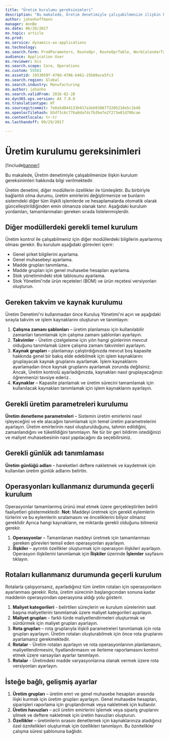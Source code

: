 ```yaml
---
title: "Üretim kurulumu gereksinimleri"
description: "Bu makalede, Üretim denetimiyle çalışabilmenize ilişkin kurulum gereksinimleri hakkında bilgi verilmektedir."
author: johanhoffmann
manager: AnnBe
ms.date: 06/20/2017
ms.topic: article
ms.prod: 
ms.service: dynamics-ax-applications
ms.technology: 
ms.search.form: ProdParameters, RouteOpr, RouteOprTable, WorkCalendarTable, WorkTimeTable, WrkCtrTable
audience: Application User
ms.reviewer: bis
ms.search.scope: Core, Operations
ms.custom: 55561
ms.assetid: 1953059f-478d-4706-b461-25b89ace5fc3
ms.search.region: Global
ms.search.industry: Manufacturing
ms.author: johanho
ms.search.validFrom: 2016-02-28
ms.dyn365.ops.version: AX 7.0.0
ms.translationtype: HT
ms.sourcegitcommit: 7e0a5d044133b917a3eb9386773205218e5c1b40
ms.openlocfilehash: b5df3c6c776a8dafdcfb3be7e2f273e01d70bcae
ms.contentlocale: tr-tr
ms.lasthandoff: 09/29/2017

---
```


# <a name="production-setup-requirements"></a>Üretim kurulumu gereksinimleri

[!include[banner](../includes/banner.md)]


Bu makalede, Üretim denetimiyle çalışabilmenize ilişkin kurulum gereksinimleri hakkında bilgi verilmektedir. 

Üretim denetimi, diğer modüllerin özellikler ile tümleşiktir. Bu birbiriyle bağlantılı olma durumu, üretim emirlerini değiştirmenize ve bunların sistemdeki diğer tüm ilişkili işlemlerde ve hesaplamalarda otomatik olarak güncelleştirildiğinden emin olmanıza olanak tanır. Aşağıdaki kurulum yordamları, tamamlanmaları gereken sırada listelenmişlerdir.

## <a name="required-baseline-setup-in-other-modules"></a>Diğer modüllerdeki gerekli temel kurulum
Üretim kontrol ile çalışabilmeniz için diğer modüllerdeki bilgilerin ayarlanmış olması gerekir. Bu kurulum aşağıdaki görevleri içerir:

-   Genel şirket bilgilerini ayarlama.
-   Genel muhasebeyi ayarlama.
-   Madde grupları tanımlama..
-   Madde grupları için genel muhasebe hesapları ayarlama.
-   Stok yönetimindeki stok tablosunu ayarlama.
-   Stok Yönetimi'nde ürün reçeteleri (BOM) ve ürün reçetesi versiyonları oluşturun.

## <a name="required-calendar-and-resource-setup"></a>Gereken takvim ve kaynak kurulumu
Üretim Denetimi'ni kullanmadan önce Kuruluş Yönetimi'ni açın ve aşağıdaki sırayla takvim ve işlem kaynaklarını oluşturun ve tanımlayın:

1.  **Çalışma zamanı şablonları** – üretim planlaması için kullanılabilir zamanları tanımlamak için çalışma zamanı şablonları ayarlayın.
2.  **Takvimler** - Üretim çizelgeleme için yılın hangi günlerinin mevcut olduğunu tanımlamak üzere çalışma zamanı takvimleri ayarlayın.
3.  **Kaynak grupları** – planlamayı çalıştırdığınızda mevcut boş kapasite hakkında genel bir bakış elde edebilmek için işlem kaynaklarını gruplayacak kaynak gruplarını ayarlamak. İşlem kaynaklarını ayarlamadan önce kaynak gruplarını ayarlamak zorunda değilsiniz. Ancak, Üretim kontrolü ayarladığınızda, kaynakları nasıl gruplayacağınızı öğrenmenizi tavsiye ederiz..
4.  **Kaynaklar** – Kapasite planlamak ve üretim sürecini tamamlamak için kullanılacak kaynakları tanımlamak için işlem kaynaklarını ayarlayın.

## <a name="required-production-parameters-setup"></a>Gerekli üretim parametreleri kurulumu
**Üretim denetleme parametreleri** – Sistemin üretim emirlerini nasıl işleyeceğini ve ele alacağını tanımlamak için temel üretim parametrelerini ayarlayın. Üretim emirlerinin nasıl oluşturulduğunu, tahmin edildiğini, zamanlandığını ve tüketildiğini tanımlayın. Ne tür bir geri bildirim istediğinizi ve maliyet muhasebesinin nasıl yapılacağını da seçebilirsiniz.

## <a name="required-journal-name-identification"></a>Gerekli günlük adı tanımlaması
**Üretim günlüğü adları** – hareketleri deftere nakletmek ve kaydetmek için kullanılan üretim günlük adlarını belirtin.

## <a name="setup-if-you-use-operations"></a>Operasyonları kullanmanız durumunda geçerli kurulum
Operasyonlar tamamlanmış ürünü imal etmek üzere gerçekleştirilen belirli faaliyetleri göstermektedir. **Not:** Maddeyi üretmek için gerekli eylemlerin türlerini ve bu eylemlerin sıralamasını ve önceliklerini biliyor olmanız gereklidir Ayrıca hangi kaynakların, ne miktarda gerekli olduğunu bilmeniz gerekir.

1.  **Operasyonlar** – Tamamlanan maddeyi üretmek için tamamlanması gereken görevleri temsil eden operasyonları ayarlayın.
2.  **İlişkiler** – ayrıntılı özellikler oluşturmak için operasyon ilişkileri ayarlayın. Operasyon ilişkilerini tanımlamak için **İlişkiler** üzerinde **İşlemler** sayfasını tıklayın.

## <a name="setup-if-you-use-routes"></a>Rotaları kullanmanız durumunda geçerli kurulum
Rotalarla çalışıyorsanız, ayarladığınız tüm üretim rotaları için operasyonların ayarlanması gerekir. Rota, üretim sürecinin başlangıcından sonuna kadar maddenin operasyondan operasyona aldığı yolu gösterir.

1.  **Maliyet kategorileri** - belirtilen süreçlerin ve kurulum sürelerinin saat başına maliyetlerini tanımlamak üzere maliyet kategorileri ayarlayın.
2.  **Maliyet grupları** – farklı türde maliyetlendirmeleri oluşturmak ve sürdürmek için maliyet grupları ayarlayın.
3.  **Rota grupları** – rota gruplarıyla ilişkili parametreleri tanımlamak için rota grupları ayarlayın. Üretim rotaları oluşturabilmek için önce rota gruplarını ayarlamanız gerekmektedir.
4.  **Rotalar** - Üretim rotaları ayarlayın ve rota operasyonlarının planlamasını, maliyetlendirmesini, fiyatlandırmasını ve ilerleme raporlamasını kontrol etmek üzere varsayılan ayarlar tanımlayın.
5.  **Rotalar** - Üretimdeki madde varyasyonlarına olanak vermek üzere rota versiyonları ayarlayın.

## <a name="optional-advanced-settings"></a>İsteğe bağlı, gelişmiş ayarlar
1.  **Üretim grupları** – üretim emri ve genel muhasebe hesapları arasında ilişki kurmak için üretim grupları ayarlayın. Genel muhasebe hesapları, siparişleri raporlama için gruplandırmak veya nakletmek için kullanılır.
2.  **Üretim havuzları** – acil üretim emirlerini işlemek veya sipariş gruplarını silmek ve deftere nakletmek için üretim havuzları oluşturun.
3.  **Özellikler** – üretimlerin sırasını denetlemek için kaynaklarınıza atadığınız özel öznitelikleri oluşturmak için özellikleri tanımlayın. Bu öznitelikler çalışma süresi şablonuna bağlıdır.





